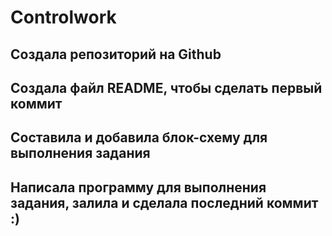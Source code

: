 # Сontrolwork
## Создала репозиторий на Github
## Создала файл README, чтобы сделать первый коммит
## Составила и добавила блок-схему для выполнения задания
## Написала программу для выполнения задания, залила и сделала последний коммит :)
